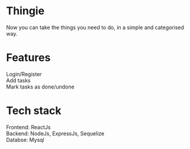 # Thingie

Now you can take the things you need to do, in a simple and categorised way.

#   Features

Login/Register <br>
Add tasks <br>
Mark tasks as done/undone<br>

#   Tech stack

Frontend: ReactJs<br>
Backend: NodeJs, ExpressJs, Sequelize<br>
Databse: Mysql<br>
